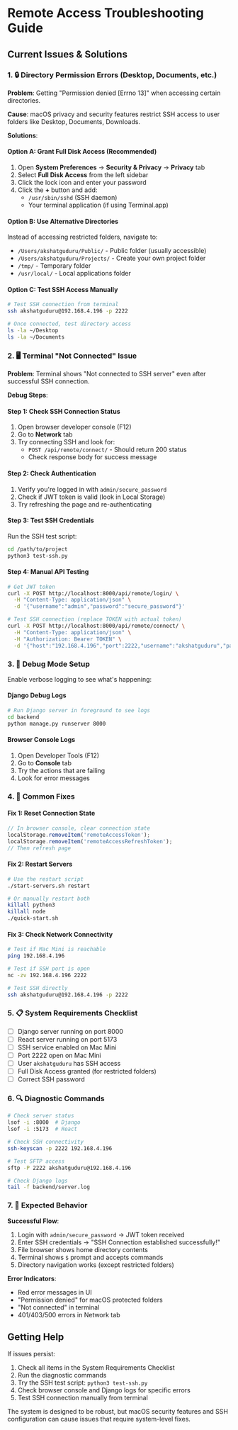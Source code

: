 # Remote Access Troubleshooting Guide

## Current Issues & Solutions

### 1. 🔒 **Directory Permission Errors (Desktop, Documents, etc.)**

**Problem**: Getting "Permission denied [Errno 13]" when accessing certain directories.

**Cause**: macOS privacy and security features restrict SSH access to user folders like Desktop, Documents, Downloads.

**Solutions**:

#### Option A: Grant Full Disk Access (Recommended)
1. Open **System Preferences** → **Security & Privacy** → **Privacy** tab
2. Select **Full Disk Access** from the left sidebar
3. Click the lock icon and enter your password
4. Click the **+** button and add:
   - `/usr/sbin/sshd` (SSH daemon)
   - Your terminal application (if using Terminal.app)

#### Option B: Use Alternative Directories
Instead of accessing restricted folders, navigate to:
- `/Users/akshatguduru/Public/` - Public folder (usually accessible)
- `/Users/akshatguduru/Projects/` - Create your own project folder
- `/tmp/` - Temporary folder
- `/usr/local/` - Local applications folder

#### Option C: Test SSH Access Manually
```bash
# Test SSH connection from terminal
ssh akshatguduru@192.168.4.196 -p 2222

# Once connected, test directory access
ls -la ~/Desktop
ls -la ~/Documents
```

### 2. 🖥️ **Terminal "Not Connected" Issue**

**Problem**: Terminal shows "Not connected to SSH server" even after successful SSH connection.

**Debug Steps**:

#### Step 1: Check SSH Connection Status
1. Open browser developer console (F12)
2. Go to **Network** tab
3. Try connecting SSH and look for:
   - `POST /api/remote/connect/` - Should return 200 status
   - Check response body for success message

#### Step 2: Check Authentication
1. Verify you're logged in with `admin/secure_password`
2. Check if JWT token is valid (look in Local Storage)
3. Try refreshing the page and re-authenticating

#### Step 3: Test SSH Credentials
Run the SSH test script:
```bash
cd /path/to/project
python3 test-ssh.py
```

#### Step 4: Manual API Testing
```bash
# Get JWT token
curl -X POST http://localhost:8000/api/remote/login/ \
  -H "Content-Type: application/json" \
  -d '{"username":"admin","password":"secure_password"}'

# Test SSH connection (replace TOKEN with actual token)
curl -X POST http://localhost:8000/api/remote/connect/ \
  -H "Content-Type: application/json" \
  -H "Authorization: Bearer TOKEN" \
  -d '{"host":"192.168.4.196","port":2222,"username":"akshatguduru","password":"YOUR_SSH_PASSWORD"}'
```

### 3. 🐛 **Debug Mode Setup**

Enable verbose logging to see what's happening:

#### Django Debug Logs
```bash
# Run Django server in foreground to see logs
cd backend
python manage.py runserver 8000
```

#### Browser Console Logs
1. Open Developer Tools (F12)
2. Go to **Console** tab
3. Try the actions that are failing
4. Look for error messages

### 4. 🔧 **Common Fixes**

#### Fix 1: Reset Connection State
```javascript
// In browser console, clear connection state
localStorage.removeItem('remoteAccessToken');
localStorage.removeItem('remoteAccessRefreshToken');
// Then refresh page
```

#### Fix 2: Restart Servers
```bash
# Use the restart script
./start-servers.sh restart

# Or manually restart both
killall python3
killall node
./quick-start.sh
```

#### Fix 3: Check Network Connectivity
```bash
# Test if Mac Mini is reachable
ping 192.168.4.196

# Test if SSH port is open
nc -zv 192.168.4.196 2222

# Test SSH directly
ssh akshatguduru@192.168.4.196 -p 2222
```

### 5. 📋 **System Requirements Checklist**

- [ ] Django server running on port 8000
- [ ] React server running on port 5173  
- [ ] SSH service enabled on Mac Mini
- [ ] Port 2222 open on Mac Mini
- [ ] User `akshatguduru` has SSH access
- [ ] Full Disk Access granted (for restricted folders)
- [ ] Correct SSH password

### 6. 🔍 **Diagnostic Commands**

```bash
# Check server status
lsof -i :8000  # Django
lsof -i :5173  # React

# Check SSH connectivity
ssh-keyscan -p 2222 192.168.4.196

# Test SFTP access
sftp -P 2222 akshatguduru@192.168.4.196

# Check Django logs
tail -f backend/server.log
```

### 7. 📱 **Expected Behavior**

**Successful Flow**:
1. Login with `admin/secure_password` → JWT token received
2. Enter SSH credentials → "SSH Connection established successfully!"
3. File browser shows home directory contents
4. Terminal shows `$` prompt and accepts commands
5. Directory navigation works (except restricted folders)

**Error Indicators**:
- Red error messages in UI
- "Permission denied" for macOS protected folders
- "Not connected" in terminal
- 401/403/500 errors in Network tab

## Getting Help

If issues persist:
1. Check all items in the System Requirements Checklist
2. Run the diagnostic commands
3. Try the SSH test script: `python3 test-ssh.py`
4. Check browser console and Django logs for specific errors
5. Test SSH connection manually from terminal

The system is designed to be robust, but macOS security features and SSH configuration can cause issues that require system-level fixes.